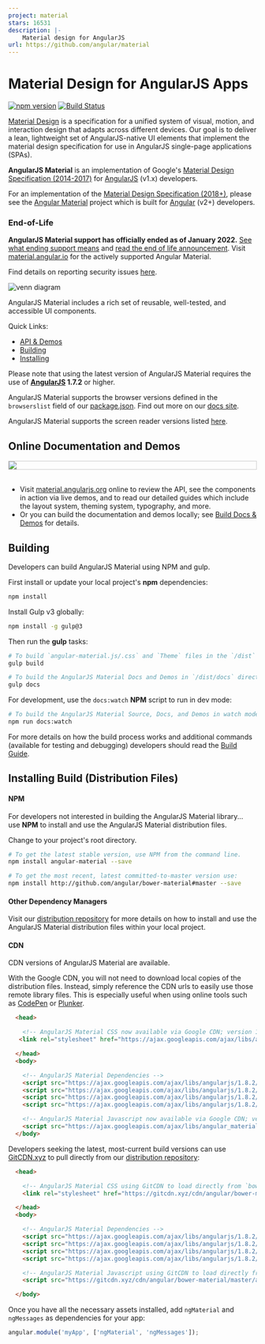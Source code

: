 ```yaml
---
project: material
stars: 16531
description: |-
    Material design for AngularJS
url: https://github.com/angular/material
---
```


# Material Design for AngularJS Apps
[![npm version](https://badge.fury.io/js/angular-material.svg)](https://www.npmjs.com/package/angular-material)
[![Build Status](https://travis-ci.org/angular/material.svg)](https://travis-ci.org/angular/material)

[Material Design](https://material.io/archive/guidelines/) is a specification for a
unified system of visual, motion, and interaction design that adapts across different devices. Our
goal is to deliver a lean, lightweight set of AngularJS-native UI elements that implement the
material design specification for use in AngularJS single-page applications (SPAs).

**AngularJS Material** is an implementation of Google's 
[Material Design Specification (2014-2017)](https://material.io/archive/guidelines/material-design/)
for [AngularJS](https://angularjs.org) (v1.x) developers.

For an implementation of the [Material Design Specification (2018+)](https://material.io/design/),
please see the [Angular Material](https://material.angular.io/) project which is built for
[Angular](https://angular.io) (v2+) developers.

### <a name="lts"></a> End-of-Life

**AngularJS Material support has officially ended as of January 2022.**
[See what ending support means](https://docs.angularjs.org/misc/version-support-status)
and [read the end of life announcement](https://goo.gle/angularjs-end-of-life). Visit
[material.angular.io](https://material.angular.io) for the actively supported Angular Material.

Find details on reporting security issues
[here](https://github.com/angular/material/blob/master/SECURITY.md).

![venn diagram](https://cloud.githubusercontent.com/assets/210413/5077572/30dfc2f0-6e6a-11e4-9723-07c918128f4f.png)

AngularJS Material includes a rich set of reusable, well-tested, and accessible UI components.

Quick Links:

*  [API & Demos](#demos)
*  [Building](#building)
*  [Installing](#installing)


Please note that using the latest version of AngularJS Material requires the use of
**[AngularJS](https://angularjs.org/) 1.7.2** or higher.

AngularJS Material supports the browser versions defined in the `browserslist` field
of our [package.json](package.json). Find out more on our
[docs site](https://material.angularjs.org/latest/#browser-support).

AngularJS Material supports the screen reader versions listed
[here](https://material.angularjs.org/latest/#screen-reader-support).

## <a name="demos"></a> Online Documentation and Demos

<div style="border: 1px solid #ccc">
  <img src="https://user-images.githubusercontent.com/3506071/93010488-11578980-f55b-11ea-9ea3-c4a7bffd20b9.png" style="display:block;">
</div><br>

- Visit [material.angularjs.org](https://material.angularjs.org/) online to review the API, see the
  components in action via live demos, and to read our detailed guides which include the layout system,
  theming system, typography, and more.
- Or you can build the documentation and demos locally; see
  [Build Docs & Demos](https://github.com/angular/material/tree/master/docs/README.md) for details.

## <a name="building"></a> Building

Developers can build AngularJS Material using NPM and gulp.

First install or update your local project's **npm** dependencies:

```bash
npm install
```

Install Gulp v3 globally:

```bash
npm install -g gulp@3
```

Then run the **gulp** tasks:

```bash
# To build `angular-material.js/.css` and `Theme` files in the `/dist` directory
gulp build

# To build the AngularJS Material Docs and Demos in `/dist/docs` directory
gulp docs
```

For development, use the `docs:watch` **NPM** script to run in dev mode:

```bash
# To build the AngularJS Material Source, Docs, and Demos in watch mode
npm run docs:watch
```

For more details on how the build process works and additional commands (available for testing and
debugging) developers should read the [Build Guide](docs/guides/BUILD.md).

## <a name="installing"></a> Installing Build (Distribution Files)

#### NPM

For developers not interested in building the AngularJS Material library... use **NPM** to install
and use the AngularJS Material distribution files.

Change to your project's root directory.

```bash
# To get the latest stable version, use NPM from the command line.
npm install angular-material --save

# To get the most recent, latest committed-to-master version use:
npm install http://github.com/angular/bower-material#master --save
```

#### Other Dependency Managers

Visit our [distribution repository](https://github.com/angular/bower-material/blob/master/README.md)
for more details on how to install and use the AngularJS Material distribution files within your local
project.

#### CDN

CDN versions of AngularJS Material are available.

With the Google CDN, you will not need to download local copies of the distribution files. Instead,
simply reference the CDN urls to easily use those remote library files. This is especially useful
when using online tools such as [CodePen](http://codepen.io/) or [Plunker](http://plnkr.co/).

```html
  <head>

    <!-- AngularJS Material CSS now available via Google CDN; version 1.2.1 used here -->
   <link rel="stylesheet" href="https://ajax.googleapis.com/ajax/libs/angular_material/1.2.1/angular-material.min.css">

  </head>
  <body>

    <!-- AngularJS Material Dependencies -->
    <script src="https://ajax.googleapis.com/ajax/libs/angularjs/1.8.2/angular.min.js"></script>
    <script src="https://ajax.googleapis.com/ajax/libs/angularjs/1.8.2/angular-animate.min.js"></script>
    <script src="https://ajax.googleapis.com/ajax/libs/angularjs/1.8.2/angular-aria.min.js"></script>
    <script src="https://ajax.googleapis.com/ajax/libs/angularjs/1.8.2/angular-messages.min.js"></script>

    <!-- AngularJS Material Javascript now available via Google CDN; version 1.2.1 used here -->
    <script src="https://ajax.googleapis.com/ajax/libs/angular_material/1.2.1/angular-material.min.js"></script>
  </body>
```

Developers seeking the latest, most-current build versions can use [GitCDN.xyz](https://gitcdn.xyz/) to
pull directly from our [distribution repository](https://github.com/angular/bower-material):

```html
  <head>

    <!-- AngularJS Material CSS using GitCDN to load directly from `bower-material/master` -->
    <link rel="stylesheet" href="https://gitcdn.xyz/cdn/angular/bower-material/master/angular-material.css">

  </head>
  <body>

    <!-- AngularJS Material Dependencies -->
    <script src="https://ajax.googleapis.com/ajax/libs/angularjs/1.8.2/angular.js"></script>
    <script src="https://ajax.googleapis.com/ajax/libs/angularjs/1.8.2/angular-animate.js"></script>
    <script src="https://ajax.googleapis.com/ajax/libs/angularjs/1.8.2/angular-aria.js"></script>
    <script src="https://ajax.googleapis.com/ajax/libs/angularjs/1.8.2/angular-messages.min.js"></script>

    <!-- AngularJS Material Javascript using GitCDN to load directly from `bower-material/master` -->
    <script src="https://gitcdn.xyz/cdn/angular/bower-material/master/angular-material.js"></script>

  </body>
```

Once you have all the necessary assets installed, add `ngMaterial` and `ngMessages` as dependencies for your
app:

```javascript
angular.module('myApp', ['ngMaterial', 'ngMessages']);
```

